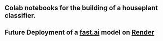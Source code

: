 ## Colab notebooks for the building of a houseplant classifier. 
## Future Deployment of a [fast.ai](https://www.fast.ai) model on [Render](https://render.com)


